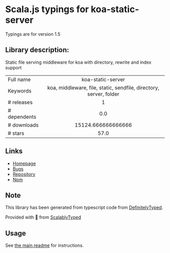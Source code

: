 
# Scala.js typings for koa-static-server

Typings are for version 1.5

## Library description:
Static file serving middleware for koa with directory, rewrite and index support

|                    |                 |
| ------------------ | :-------------: |
| Full name          | koa-static-server |
| Keywords           | koa, middleware, file, static, sendfile, directory, server, folder |
| # releases         | 1 |
| # dependents       | 0.0 |
| # downloads        | 15124.666666666666 |
| # stars            | 57.0 |

## Links
- [Homepage](https://github.com/pkoretic/koa-static-server#readme)
- [Bugs](https://github.com/pkoretic/koa-static-server/issues)
- [Repository](https://github.com/pkoretic/koa-static-server)
- [Npm](https://www.npmjs.com/package/koa-static-server)
    


## Note
This library has been generated from typescript code from [DefinitelyTyped](https://definitelytyped.org).

Provided with :purple_heart: from [ScalablyTyped](https://github.com/oyvindberg/ScalablyTyped)

## Usage
See [the main readme](../../readme.md) for instructions.


